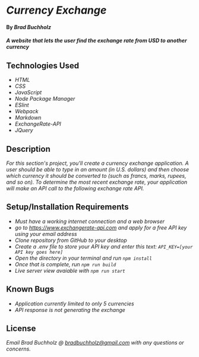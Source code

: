 # _Currency Exchange_

#### By _**Brad Buchholz**_

#### _A website that lets the user find the exchange rate from USD to another currency_
## Technologies Used

* _HTML_
* _CSS_
* _JavaScript_
* _Node Package Manager_
* _ESlint_
* _Webpack_
* _Markdown_
* _ExchangeRate-API_
* _JQuery_


## Description

_For this section's project, you'll create a currency exchange application. A user should be able to type in an amount (in U.S. dollars) and then choose which currency it should be converted to (such as francs, marks, rupees, and so on). To determine the most recent exchange rate, your application will make an API call to the following exchange rate API._

## Setup/Installation Requirements

* _Must have a working internet connection and a web browser_
* _go to https://www.exchangerate-api.com and apply for a free API key using your email address_
* _Clone repository from GitHub to your desktop_
* _Create a .env file to store your API key and enter this text: ``API_KEY=[your API key goes here]``_
* _Open the directory in your terminal and run ``npm install``_
* _Once that is complete, run ``npm run build``_
* _Live server view avaiable with ``npm run start``_


## Known Bugs

* _Application currently limited to only 5 currencies_
* _API response is not generating the exchange_

## License

_Email Brad Buchholz @ bradbuchholz@gmail.com with any questions or concerns._